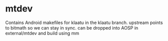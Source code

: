mtdev
=====

Contains Android makefiles for klaatu in the klaatu branch. upstream points to bitmath so we can stay in sync. can be dropped into AOSP in external/mtdev and build using mm
